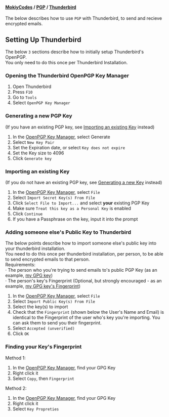 #### [MokiyCodes](https://mokiycodes.github.io/MokiyCodes) / [PGP](https://mokiycodes.github.io/MokiyCodes/PGP/) / [Thunderbird](https://mokiycodes.github.io/MokiyCodes/PGP/Thunderbird)
The below describes how to use `PGP` with Thunderbird, to send and recieve encrypted emails.
## Setting Up Thunderbird
The below `3` sections describe how to initially setup Thunderbird's OpenPGP.<br/>
You only need to do this once per Thunderbird Installation.
### Opening the Thunderbird OpenPGP Key Manager
1. Open Thunderbird
2. Press `F10`
3. Go to `Tools`
4. Select `OpenPGP Key Manager`

### Generating a new PGP Key 
(If you have an existing PGP key, see [Importing an existing Key](#importing-an-existing-key) instead)<br/>
1. In the [OpenPGP Key Manager](#opening-the-thunderbird-openpgp-key-manager), select Generate
2. Select `New Key Pair`
3. Set the Expiration date, or select `Key does not expire`
4. Set the Key size to 4096
5. Click `Generate key`

### Importing an existing Key
(If you do not have an existing PGP key, see [Generating a new Key](#generating-a-new-key) instead)
1. In the [OpenPGP Key Manager](#opening-the-thunderbird-openpgp-key-manager), select `File`
2. Select `Import Secret Key(s) From File`
3. Click `Select File to Import...` and select __your__ existing PGP Key
4. Make sure `Treat this key as a Personal Key` is enabled
5. Click `Continue`
6. If you have a Passphrase on the key, input it into the prompt

### Adding someone else's Public Key to Thunderbird
The below points describe how to import someone else's public key into your thunderbird installation.<br/>
You need to do this once per thunderbird installation, per person, to be able to send encrypted emails to that person.<br/>
Requirements:<br/>
· The person who you're trying to send emails to's public PGP Key (as an example, [my GPG key](https://mokiycodes.github.io/MokiyCodes/Key.txt))<br/>
· The person's key's Fingerprint (Optional, but strongly encouraged - as an example, [my GPG key's Fingerprint](https://mokiycodes.github.io/MokiyCodes/Fingerprint.txt))<br/>

1. In the [OpenPGP Key Manager](#opening-the-thunderbird-openpgp-key-manager), select `File`
2. Select `Import Public Key(s) From File`
3. Select the key(s) to import
4. Check that the `Fingerprint` (shown below the User's Name and Email) is identical to the Fingerprint of the user who's key you're importing. You can ask them to send you their fingerprint.
5. Select `Accepted (unverified)`
6. Click `OK`

### Finding your Key's Fingerprint
Method 1:
1. In the [OpenPGP Key Manager](#opening-the-thunderbird-openpgp-key-manager), find your GPG Key
2. Right click it
3. Select `Copy`, then `Fingerprint`

Method 2:
1. In the [OpenPGP Key Manager](#opening-the-thunderbird-openpgp-key-manager), find your GPG Key
2. Right click it
3. Select `Key Propreties`
